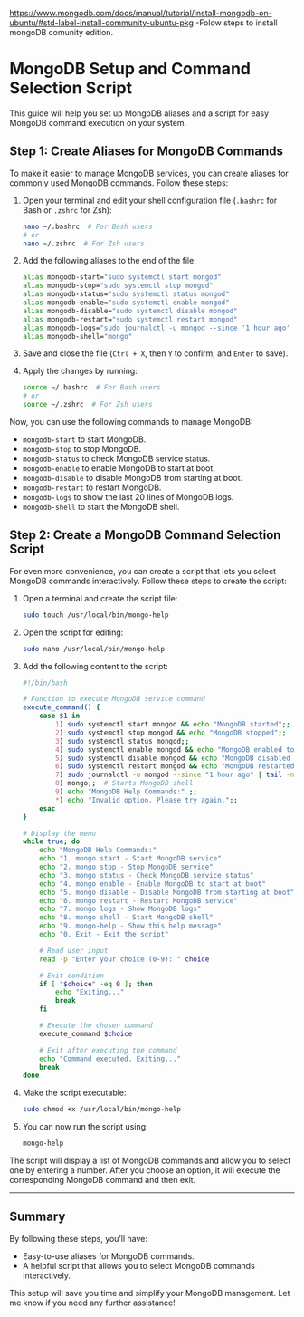 https://www.mongodb.com/docs/manual/tutorial/install-mongodb-on-ubuntu/#std-label-install-community-ubuntu-pkg
-Folow steps to install mongoDB comunity edition.


# MongoDB Setup and Command Selection Script

This guide will help you set up MongoDB aliases and a script for easy MongoDB command execution on your system.

## Step 1: Create Aliases for MongoDB Commands

To make it easier to manage MongoDB services, you can create aliases for commonly used MongoDB commands. Follow these steps:

1. Open your terminal and edit your shell configuration file (`.bashrc` for Bash or `.zshrc` for Zsh):

    ```bash
    nano ~/.bashrc  # For Bash users
    # or
    nano ~/.zshrc  # For Zsh users
    ```

2. Add the following aliases to the end of the file:

    ```bash
    alias mongodb-start="sudo systemctl start mongod"
    alias mongodb-stop="sudo systemctl stop mongod"
    alias mongodb-status="sudo systemctl status mongod"
    alias mongodb-enable="sudo systemctl enable mongod"
    alias mongodb-disable="sudo systemctl disable mongod"
    alias mongodb-restart="sudo systemctl restart mongod"
    alias mongodb-logs="sudo journalctl -u mongod --since '1 hour ago' | tail -n 20"
    alias mongodb-shell="mongo"
    ```

3. Save and close the file (`Ctrl + X`, then `Y` to confirm, and `Enter` to save).

4. Apply the changes by running:

    ```bash
    source ~/.bashrc  # For Bash users
    # or
    source ~/.zshrc  # For Zsh users
    ```

Now, you can use the following commands to manage MongoDB:

- `mongodb-start` to start MongoDB.
- `mongodb-stop` to stop MongoDB.
- `mongodb-status` to check MongoDB service status.
- `mongodb-enable` to enable MongoDB to start at boot.
- `mongodb-disable` to disable MongoDB from starting at boot.
- `mongodb-restart` to restart MongoDB.
- `mongodb-logs` to show the last 20 lines of MongoDB logs.
- `mongodb-shell` to start the MongoDB shell.

## Step 2: Create a MongoDB Command Selection Script

For even more convenience, you can create a script that lets you select MongoDB commands interactively. Follow these steps to create the script:

1. Open a terminal and create the script file:

    ```bash
    sudo touch /usr/local/bin/mongo-help
    ```

2. Open the script for editing:

    ```bash
    sudo nano /usr/local/bin/mongo-help
    ```

3. Add the following content to the script:

    ```bash
    #!/bin/bash

    # Function to execute MongoDB service command
    execute_command() {
        case $1 in
            1) sudo systemctl start mongod && echo "MongoDB started";;
            2) sudo systemctl stop mongod && echo "MongoDB stopped";;
            3) sudo systemctl status mongod;;
            4) sudo systemctl enable mongod && echo "MongoDB enabled to start at boot";;
            5) sudo systemctl disable mongod && echo "MongoDB disabled from starting at boot";;
            6) sudo systemctl restart mongod && echo "MongoDB restarted";;
            7) sudo journalctl -u mongod --since "1 hour ago" | tail -n 20;;  # Show the last 20 lines of MongoDB logs
            8) mongo;;  # Starts MongoDB shell
            9) echo "MongoDB Help Commands:" ;;
            *) echo "Invalid option. Please try again.";;
        esac
    }

    # Display the menu
    while true; do
        echo "MongoDB Help Commands:"
        echo "1. mongo start - Start MongoDB service"
        echo "2. mongo stop - Stop MongoDB service"
        echo "3. mongo status - Check MongoDB service status"
        echo "4. mongo enable - Enable MongoDB to start at boot"
        echo "5. mongo disable - Disable MongoDB from starting at boot"
        echo "6. mongo restart - Restart MongoDB service"
        echo "7. mongo logs - Show MongoDB logs"
        echo "8. mongo shell - Start MongoDB shell"
        echo "9. mongo-help - Show this help message"
        echo "0. Exit - Exit the script"

        # Read user input
        read -p "Enter your choice (0-9): " choice

        # Exit condition
        if [ "$choice" -eq 0 ]; then
            echo "Exiting..."
            break
        fi

        # Execute the chosen command
        execute_command $choice

        # Exit after executing the command
        echo "Command executed. Exiting..."
        break
    done
    ```

4. Make the script executable:

    ```bash
    sudo chmod +x /usr/local/bin/mongo-help
    ```

5. You can now run the script using:

    ```bash
    mongo-help
    ```

The script will display a list of MongoDB commands and allow you to select one by entering a number. After you choose an option, it will execute the corresponding MongoDB command and then exit.

---

## Summary

By following these steps, you’ll have:

- Easy-to-use aliases for MongoDB commands.
- A helpful script that allows you to select MongoDB commands interactively.

This setup will save you time and simplify your MongoDB management. Let me know if you need any further assistance!


